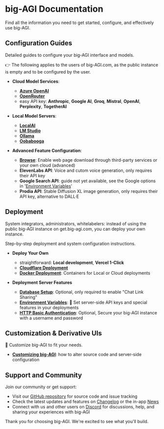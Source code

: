 # big-AGI Documentation

Find all the information you need to get started, configure, and effectively use big-AGI.

[//]: # (## Quick Start)

[//]: # (- **[Introduction]&#40;big-agi.md&#41;**: Overview of big-AGI's features.)

## Configuration Guides

Detailed guides to configure your big-AGI interface and models.

👉 The following applies to the users of big-AGI.com, as the public instance is empty and to be configured by the user.

- **Cloud Model Services**:
  - **[Azure OpenAI](config-azure-openai.md)**
  - **[OpenRouter](config-openrouter.md)**
  - easy API key: **Anthropic**, **Google AI**, **Groq**, **Mistral**, **OpenAI**, **Perplexity**, **TogetherAI**


- **Local Model Servers**:
  - **[LocalAI](config-local-localai.md)**
  - **[LM Studio](config-local-lmstudio.md)**
  - **[Ollama](config-local-ollama.md)**
  - **[Oobabooga](config-local-oobabooga.md)**


- **Advanced Feature Configuration**:
  - **[Browse](config-feature-browse.md)**: Enable web page download through third-party services or your own cloud (advanced)
  - **ElevenLabs API**: Voice and cutom voice generation, only requires their API key
  - **Google Search API**: guide not yet available, see the Google options in '[Environment Variables](environment-variables.md)'
  - **Prodia API**: Stable Diffusion XL image generation, only requires their API key, alternative to DALL·E

## Deployment

System integrators, administrators, whitelabelers: instead of using the public big-AGI instance on get.big-agi.com, you can deploy your own instance.

Step-by-step deployment and system configuration instructions.

- **Deploy Your Own**
  - straightforward: **Local development**, **Vercel 1-Click**
  - **[Cloudflare Deployment](deploy-cloudflare.md)**
  - **[Docker Deployment](deploy-docker.md)**: Containers for Local or Cloud deployments


- **Deployment Server Features**
  - **[Database Setup](deploy-database.md)**: Optional, only required to enable "Chat Link Sharing"
  - **[Environment Variables](environment-variables.md)**: 📌 Set server-side API keys and special features in your deployments
  - **[HTTP Basic Authentication](deploy-authentication.md)**: Optional, Secure your big-AGI instance with a username and password

## Customization & Derivative UIs

👏 Customize big-AGI to fit your needs.

- **[Customizing big-AGI](customizations.md)**: how to alter source code and server-side configuration

## Support and Community

Join our community or get support:

- Visit our [GitHub repository](https://github.com/enricoros/big-AGI) for source code and issue tracking
- Check the latest updates and features on [Changelog](changelog.md) or the in-app [News](https://get.big-agi.com/news)
- Connect with us and other users on [Discord](https://discord.gg/MkH4qj2Jp9) for discussions, help, and sharing your experiences with big-AGI

Thank you for choosing big-AGI. We're excited to see what you'll build.
